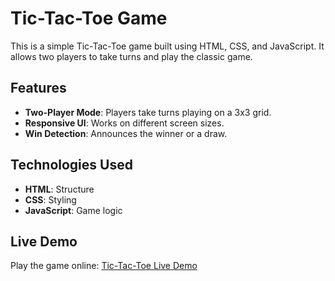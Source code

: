 # Tic-Tac-Toe Game

This is a simple Tic-Tac-Toe game built using HTML, CSS, and JavaScript. It allows two players to take turns and play the classic game.

## Features

- **Two-Player Mode**: Players take turns playing on a 3x3 grid.
- **Responsive UI**: Works on different screen sizes.
- **Win Detection**: Announces the winner or a draw.

## Technologies Used

- **HTML**: Structure  
- **CSS**: Styling  
- **JavaScript**: Game logic  

## Live Demo

Play the game online: [Tic-Tac-Toe Live Demo](https://tictactoe-gameee.netlify.app/)
